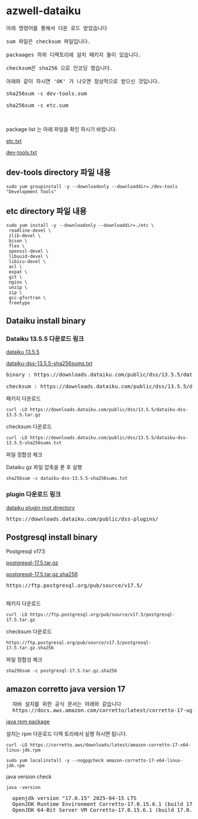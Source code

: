 # azwell-dataiku


<pre>
아래 명령어를 통해서 다운 로드 받았습니다

sum 파일은 checksum 파일입니다.
  
packaages 하위 디렉토리에 설치 패키지 들이 있습니다.

checksum은 sha256 으로 인코딩 했습니다.
 
아래와 같이 하시면 'OK' 가 나오면 정상적으로 받으신 것입니다.

sha256sum -c dev-tools.sum

sha256sum -c etc.sum


</pre>
package list 는 아래 파일을 확인 하시기 바랍니다.

[etc.txt](./packages/etc.txt)

[dev-tools.txt](./packages/dev-tools.txt) 


## dev-tools directory 파일 내용

```
sudo yum groupinstall -y --downloadonly --downloaddir=./dev-tools  "Development Tools"
```


## etc directory 파일 내용

```
sudo yum install -y --downloadonly --downloaddir=./etc \
 readline-devel \
 zlib-devel \
 bison \
 flex \
 openssl-devel \
 libuuid-devel \
 libicu-devel \
 acl \
 expat \
 git \
 nginx \
 unzip \
 zip \
 gcc-gfortran \
 freetype
 ```

## Dataiku install binary

### Dataiku 13.5.5 다운로드 링크

<a href="https://downloads.dataiku.com/public/dss/13.5.5/dataiku-dss-13.5.5.tar.gz"> dataiku 13.5.5</a>

<a href="https://downloads.dataiku.com/public/dss/13.5.5/dataiku-dss-13.5.5-sha256sums.txt">dataiku-dss-13.5.5-sha256sums.txt</a>
<pre>
binary : https://downloads.dataiku.com/public/dss/13.5.5/dataiku-dss-13.5.5.tar.gz

checksum : https://downloads.dataiku.com/public/dss/13.5.5/dataiku-dss-13.5.5-sha256sums.txt
</pre>

패키지 다운로드

```
curl -LO https://downloads.dataiku.com/public/dss/13.5.5/dataiku-dss-13.5.5.tar.gz

```

checksum 다운로드

```
curl -LO https://downloads.dataiku.com/public/dss/13.5.5/dataiku-dss-13.5.5-sha256sums.txt
```

파일 정합성 체크

Dataiku gz 파일 압축을 푼 후 실행

```
sha256sum -c dataiku-dss-13.5.5-sha256sums.txt
```


### plugin 다운로드 링크
<a href="https://downloads.dataiku.com/public/dss-plugins/"> dataiku plugin root directory </a>

<pre>
https://downloads.dataiku.com/public/dss-plugins/
</pre>


## Postgresql install binary

Postgresql v17.5

<a href="https://ftp.postgresql.org/pub/source/v17.5/postgresql-17.5.tar.gz"> postgresql-17.5.tar.gz </a>

<a href="https://ftp.postgresql.org/pub/source/v17.5/postgresql-17.5.tar.gz.sha256">postgresql-17.5.tar.gz.sha256 </a>

<pre>
https://ftp.postgresql.org/pub/source/v17.5/

</pre>

패키지 다운로드

```
curl -LO https://ftp.postgresql.org/pub/source/v17.5/postgresql-17.5.tar.gz

```

checksum 다운로드

```
https://ftp.postgresql.org/pub/source/v17.5/postgresql-17.5.tar.gz.sha256
```

파일 정합성 체크

```
sha256sum -c postgresql-17.5.tar.gz.sha256
```


## amazon corretto java version 17

<pre>
  자바 설치를 위한 공식 문서는 아래와 같습니다
  https://docs.aws.amazon.com/corretto/latest/corretto-17-ug/downloads-list.html
</pre> 

<a href="https://corretto.aws/downloads/latest/amazon-corretto-17-x64-linux-jdk.rpm"> java rpm package </a>

설치는 rpm 다운로드 디렉 토리에서 실행 하시면 됩니다.

```
curl -LO https://corretto.aws/downloads/latest/amazon-corretto-17-x64-linux-jdk.rpm
```

```
sudo yum localinstall -y --nogpgcheck amazon-corretto-17-x64-linux-jdk.rpm
```


java version check

```
java -version
```

<pre>
  openjdk version "17.0.15" 2025-04-15 LTS
  OpenJDK Runtime Environment Corretto-17.0.15.6.1 (build 17.0.15+6-LTS)
  OpenJDK 64-Bit Server VM Corretto-17.0.15.6.1 (build 17.0.15+6-LTS, mixed mode, sharing)
</pre>

